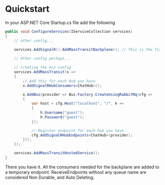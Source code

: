 # Quickstart

In your ASP.NET Core Startup.cs file add the following

```csharp
public void ConfigureServices(IServiceCollection services)
{
    // other config...
    
    services.AddSignalR().AddMassTransitBackplane(); // This is the first important line

    // Other config perhaps...

    // creating the bus config
    services.AddMassTransit(x =>
    {
        // Add this for each Hub you have
        x.AddSignalRHubConsumers<ChatHub>();

        x.AddBus(provider => Bus.Factory.CreateUsingRabbitMq(cfg =>
        {
            var host = cfg.Host("localhost", "/", h =>
            {
                h.Username("guest");
                h.Password("guest");
            });

            // Register endpoint for each hub you have
            cfg.AddSignalRHubEndpoints<ChatHub>(provider);
        }));
    });

    services.AddMassTransitHostedService();
}
```

There you have it. All the consumers needed for the backplane are added to a temporary endpoint. ReceiveEndpoints without any queue name are considered Non Durable, and Auto Deleting.
